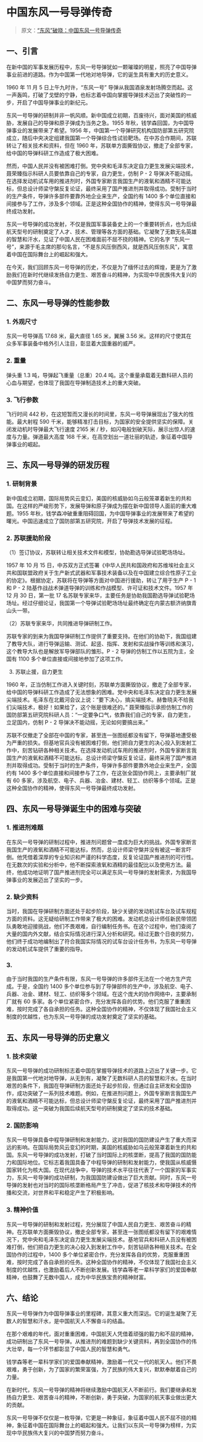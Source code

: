 # 中国东风一号导弹传奇

> 原文：[“东风”破晓：中国东风一号导弹传奇](https://baijiahao.baidu.com/s?id=1818234966499007139&wfr=spider&for=pc)

## 一、引言

在新中国的军事发展历程中，东风一号导弹犹如一颗璀璨的明星，照亮了中国导弹事业前进的道路。作为中国第一代地对地导弹，它的诞生具有重大的历史意义。

1960 年 11 月 5 日上午九时许，“东风一号” 导弹从我国酒泉发射场腾空而起。这一声轰鸣，打破了戈壁的宁静，也标志着中国向掌握导弹技术迈出了突破性的一步，开启了中国导弹事业的新纪元。

东风一号导弹的研制并非一帆风顺。新中国成立初期，百废待兴，面对美国的核威胁，发展自己的导弹和原子弹成为当务之急。1955 年秋，钱学森回国，为中国导弹事业的发展带来了希望。1956 年，中国第一个导弹研究机构国防部第五研究院成立，随后中央决定组建我国第一个导弹综合性试验靶场。在中苏合作期间，苏联转让了相关技术和资料，但在 1960 年，苏联单方面撕毁协议，撤走了全部专家，给中国的导弹科研工作造成了极大困难。

然而，中国人民并没有被困难打倒。党中央和毛泽东决定自力更生发展尖端技术，聂荣臻指示科研人员要依靠自己的专家，自力更生，仿制 P - 2 导弹决不能动摇。在选择发动机试车用的推进剂时，外国专家断言我国生产的液氧和酒精不可能达标，但总设计师梁守槃反复论证，最终采用了国产推进剂并取得成功。受制于当时的生产条件，导弹许多部件要靠外地企业来生产，全国约有 1400 多个单位直接和间接参与了工作，涉及多个领域。正是这种全国协作的精神，使得东风一号导弹最终成功发射。

东风一号导弹的成功发射，不仅是我国军事装备史上的一个重要转折点，也为后续航天型号的研制奠定了人才、技术、管理等各方面的基础。它凝聚了无数无名英雄的智慧和汗水，见证了中国人民在困难面前不屈不挠的精神。它的名字 “东风一号”，来源于毛主席的那句名言，“不是东风压倒西风，就是西风压倒东风”，寓意着中国在国际舞台上的崛起和强大。

在今天，我们回顾东风一号导弹的历史，不仅是为了缅怀过去的辉煌，更是为了激励我们在新时代继续发扬自力更生、艰苦奋斗的精神，为实现中华民族伟大复兴的中国梦而努力奋斗。

## 二、东风一号导弹的性能参数

### 1. 外观尺寸

东风一号导弹高 17.68 米，最大直径 1.65 米，翼展 3.56 米。这样的尺寸使其在众多军事装备中格外引人注目，彰显着大国重器的威严。

### 2. 重量

弹头重 1.3 吨，导弹起飞重量（总重）20.4 吨。这个重量承载着无数科研人员的心血与期望，也体现了我国在导弹制造技术上的重大突破。

### 3. 飞行参数

飞行时间 442 秒，在这短暂而又漫长的时间里，东风一号导弹展现出了强大的性能。最大射程 590 千米，能够精准打击目标，为国家的安全提供坚实的保障。关闭发动机时导弹最大飞行速度 2165 米 / 秒，如闪电般划破天际，展示出惊人的速度与力量。弹道最大高度 168 千米，在高空划出一道壮丽的轨迹，象征着中国导弹事业的崛起。

## 三、东风一号导弹的研发历程

### 1. 研制背景

新中国成立初期，国际局势风云变幻，美国的核威胁如乌云般笼罩着新生的共和国。在这样的严峻形势下，发展导弹和原子弹成为摆在新中国领导人面前的重大难题。1955 年秋，钱学森冲破重重阻碍回国，为中国导弹事业的发展带来了希望的曙光。中国迅速成立了国防部第五研究院，开启了导弹技术发展的征程。

### 2. 苏联援助阶段

（1）签订协议，苏联转让相关技术文件和模型，协助勘选导弹试验靶场场址。

1957 年 10 月 15 日，中苏双方正式签署《中华人民共和国政府和苏维埃社会主义共和国联盟政府关于生产新式武器和军事技术装备以及在中国建立综合性原子工业的协定》。根据协定，苏联将在导弹等方面对中国进行援助，转让了用于生产 P - 1 和 P - 2 陆基作战战术弹道导弹的训练和作战模型、许可证和技术文件。1957 年 12 月 30 日，第一批 17 名苏联专家来华，主要任务是协助我国勘选导弹试验靶场场址。经过仔细论证，我国第一个导弹试验靶场场址最终确定在内蒙古额济纳旗青山头一带。

（2）苏联专家来华，共同推进导弹研制工作。

苏联专家的到来为我国导弹研制工作提供了重要支持。在他们的协助下，我国组建了教导大队，进行导弹运输、测试、起竖、指挥、发射和实战操作等训练和演习，这个教导大队也是解放军导弹部队的雏形。P - 2 导弹的仿制工作以五院为主，全国有 1100 多个单位直接或间接地参加了这项工作。

3. 苏联止援，自力更生

1960 年，正当仿制工作进入关键时刻，苏联单方面撕毁协议，撤走了全部专家，给中国的导弹科研工作造成了无法想象的困难。党中央和毛泽东决定自力更生发展尖端技术。毛泽东在北戴河会议上说：“要下决心，搞尖端技术。赫鲁晓夫不给我们尖端技术，极好！如果给了，这个账是很难还的。” 聂荣臻指示承担仿制工作的国防部第五研究院科研人员：“一定要争口气，依靠我们自己的专家，自力更生，立足国内，仿制 P - 2 导弹决不能动摇，无论如何要搞出来。”

苏联不仅撤走了全部在中国的专家，甚至连一张图纸都没有留下，导弹基地遭受极为严重的损失。但基地官兵没有被困难打倒，他们把自力更生的决心投入到发射工作中，刻苦钻研各种相关技术。在选择发动机试车用的推进剂时，外国专家断言我国生产的液氧和酒精不可能达标。总设计师梁守槃反复论证，最终采用了国产推进剂并取得成功。受制于当时的生产条件，导弹许多部件要靠外地企业来生产，全国约有 1400 多个单位直接和间接参与了工作，在这张全国协作网上，主要承制厂就有 60 多家，涉及航空、电子、兵器、冶金、建材、轻工、纺织等多个领域。正是这种全国协作的精神，使得东风一号导弹最终成功发射。

## 四、东风一号导弹诞生中的困难与突破

### 1. 推进剂难题

在东风一号导弹的研制过程中，推进剂问题曾一度成为巨大的挑战。外国专家断言我国生产的液氧和酒精不可能达标，然而，总设计师梁守槃并没有被这一断言吓倒。他凭借着深厚的专业知识和严谨的科学态度，反复论证国产推进剂的可行性。在无数次的实验和分析中，他不断探索液氧和酒精的最佳配比以及使用方法。最终，他成功地证明了国产推进剂完全可以满足东风一号导弹的发射需求，为我国导弹事业的发展迈出了坚实的一步。

### 2. 缺少资料

当时，我国在导弹研制方面还处于起步阶段，缺少关键的发动机试车台及试车规程方面的资料。这无疑给研制工作带来了极大的困难。发动机总设计师任新民带领团队勇敢地迎接挑战，他们不畏艰难，自行编制任务书。在这个过程中，他们查阅了大量的国内外文献，结合实际情况进行深入分析和研究。经过无数个日夜的努力，他们终于成功地编制出了符合我国实际情况的试车台设计任务书，为东风一号导弹的发动机试车提供了重要的指导。

### 3. 

由于当时我国的生产条件有限，东风一号导弹的许多部件无法在一个地方生产完成。于是，全国约 1400 多个单位参与到了导弹部件的生产中，涉及航空、电子、兵器、冶金、建材、轻工、纺织等多个领域。在这个庞大的协作网络中，主要承制厂就有 60 多家。各个单位紧密合作，充分发挥各自的优势。他们克服了重重困难，按时完成了各自承担的任务。这种全国协作的精神，不仅体现了我国社会主义制度的优越性，也为东风一号导弹的成功发射奠定了坚实的基础。

## 五、东风一号导弹的历史意义

### 1. 技术突破

东风一号导弹的成功研制标志着中国在掌握导弹技术的道路上迈出了关键一步。它是我国第一代地对地导弹，从无到有，凝聚了无数科研人员的智慧和汗水。在当时艰苦的条件下，我国在导弹研制方面还处于起步阶段，但通过自主研发和全国协作，成功突破了一系列技术难题。例如，在推进剂问题上，外国专家断言我国生产的液氧和酒精不可能达标，但总设计师梁守槃反复论证，最终采用了国产推进剂并取得成功。这一突破为我国后续航天型号的研制奠定了坚实的技术基础。

### 2. 国防影响

东风一号导弹具备中程导弹研制和发射能力，这对我国的国防建设产生了重大而深远的影响。在国际局势风云变幻的时期，美国的核威胁如乌云般笼罩着新生的共和国。东风一号导弹的成功发射，打破了当时国际上的核垄断，提高了我国的国防能力和国际地位。它标志着我国具备了中程导弹的研制和发射能力，使我国从核威慑国家转化为核大国。在现代战争中，导弹的技术水平往往代表了一个国家的军事实力，东风一号导弹的成功研制，为我国国防建设做出了巨大贡献。同时，东风一号导弹的发射也对当时的国际核垄断格局产生了冲击，促进了核技术和导弹技术的传播和交流，对世界和平和稳定产生了积极影响。

### 3. 精神价值

东风一号导弹的研制和发射过程，充分展现了中国人民自力更生、艰苦奋斗的精神。在苏联单方面撕毁协议，撤走全部专家，甚至连一张图纸都没有留下的艰难情况下，党中央和毛泽东决定自力更生发展尖端技术。基地官兵和科研人员没有被困难打倒，他们把自力更生的决心投入到发射工作中，刻苦钻研各种相关技术。在全国协作的过程中，1400 多个单位紧密合作，充分发挥各自的优势，克服重重困难，按时完成了各自承担的任务。这种全国协作的精神，不仅体现了我国社会主义制度的优越性，也激励着后人不断创新发展。钱学森等老一辈科学家们的爱国奉献精神，也鼓舞了无数中国人，成为中华民族宝贵的精神财富。

## 六、结论

东风一号导弹作为中国导弹事业的里程碑，其意义重大而深远。它的诞生凝聚了无数人的智慧和汗水，是中国航天人不懈奋斗的结晶。

在那个艰难的年代，面对重重困难，中国航天人凭借着顽强的毅力和不屈的精神，成功研制出了东风一号导弹。从推进剂的难题到缺少关键资料，再到全国协作的伟大壮举，每一个环节都彰显了中国人民的智慧和勇气。

钱学森等老一辈科学家们的爱国奉献精神，激励着一代又一代的航天人。他们不畏艰难，勇于创新，为了国家的繁荣富强，为了民族的伟大复兴，默默奉献着自己的力量。

在新时代，东风一号导弹的精神将继续激励中国航天人不断前行。我们要继承和发扬自力更生、艰苦奋斗的精神，不断创新，勇于突破，为国家的航天事业做出更大的贡献。

东风一号导弹不仅仅是一枚导弹，它更是一种象征，象征着中国人民不屈不挠的精神，象征着中国在国际舞台上的崛起和强大。让我们以东风一号导弹为榜样，为实现中华民族伟大复兴的中国梦而努力奋斗。